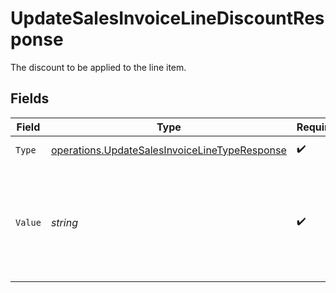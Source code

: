 # UpdateSalesInvoiceLineDiscountResponse

The discount to be applied to the line item.


## Fields

| Field                                                                                                          | Type                                                                                                           | Required                                                                                                       | Description                                                                                                    | Example                                                                                                        |
| -------------------------------------------------------------------------------------------------------------- | -------------------------------------------------------------------------------------------------------------- | -------------------------------------------------------------------------------------------------------------- | -------------------------------------------------------------------------------------------------------------- | -------------------------------------------------------------------------------------------------------------- |
| `Type`                                                                                                         | [operations.UpdateSalesInvoiceLineTypeResponse](../../models/operations/updatesalesinvoicelinetyperesponse.md) | :heavy_check_mark:                                                                                             | The type of discount.                                                                                          | amount                                                                                                         |
| `Value`                                                                                                        | *string*                                                                                                       | :heavy_check_mark:                                                                                             | A string containing an exact monetary amount in the given currency, or the percentage.                         | 10.00                                                                                                          |